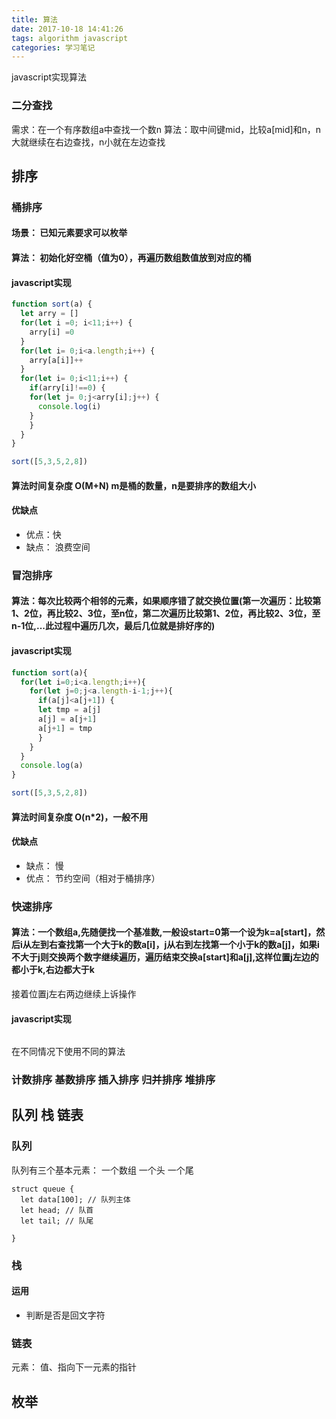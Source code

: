 ```yaml
---
title: 算法
date: 2017-10-18 14:41:26
tags: algorithm javascript
categories: 学习笔记
---
```


javascript实现算法

<!--more-->

### 二分查找
需求：在一个有序数组a中查找一个数n
算法：取中间键mid，比较a[mid]和n，n大就继续在右边查找，n小就在左边查找



## 排序

### 桶排序

#### 场景： 已知元素要求可以枚举
#### 算法： 初始化好空桶（值为0），再遍历数组数值放到对应的桶
#### javascript实现
```javascript
function sort(a) {
  let arry = []
  for(let i =0; i<11;i++) {
    arry[i] =0
  }
  for(let i= 0;i<a.length;i++) {
    arry[a[i]]++
  }
  for(let i= 0;i<11;i++) {
    if(arry[i]!==0) {
    for(let j= 0;j<arry[i];j++) {
      console.log(i)
    }
    }
  }
}

sort([5,3,5,2,8])

```
#### 算法时间复杂度 O(M+N) m是桶的数量，n是要排序的数组大小
#### 优缺点
- 优点：快
- 缺点： 浪费空间


### 冒泡排序
#### 算法：每次比较两个相邻的元素，如果顺序错了就交换位置(第一次遍历：比较第1、2位，再比较2、3位，至n位，第二次遍历比较第1、2位，再比较2、3位，至n-1位,...此过程中遍历几次，最后几位就是排好序的)

#### javascript实现
```javascript
function sort(a){
  for(let i=0;i<a.length;i++){
    for(let j=0;j<a.length-i-1;j++){
      if(a[j]<a[j+1]) {
      let tmp = a[j]
      a[j] = a[j+1]
      a[j+1] = tmp
      }
    }
  }
  console.log(a)
}

sort([5,3,5,2,8])
```
#### 算法时间复杂度 O(n*2)，一般不用
#### 优缺点
- 缺点： 慢
- 优点： 节约空间（相对于桶排序）

### 快速排序
#### 算法：一个数组a,先随便找一个基准数,一般设start=0第一个设为k=a[start]，然后i从左到右查找第一个大于k的数a[i]，j从右到左找第一个小于k的数a[j]，如果i不大于j则交换两个数字继续遍历，遍历结束交换a[start]和a[j],这样位置j左边的都小于k,右边都大于k
接着位置j左右两边继续上诉操作

#### javascript实现
```javascript


```

在不同情况下使用不同的算法

### 计数排序 基数排序 插入排序 归并排序 堆排序


## 队列 栈 链表

### 队列

队列有三个基本元素： 一个数组 一个头 一个尾
```
struct queue {
  let data[100]; // 队列主体
  let head; // 队首
  let tail; // 队尾

}
```

### 栈
#### 运用
- 判断是否是回文字符


### 链表
元素： 值、指向下一元素的指针


## 枚举



